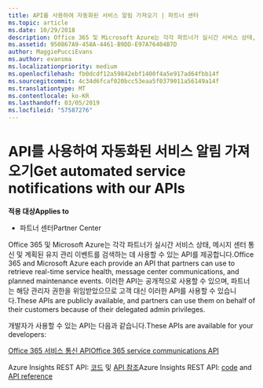 ```yaml
---
title: API를 사용하여 자동화된 서비스 알림 가져오기 | 파트너 센터
ms.topic: article
ms.date: 10/29/2018
description: Office 365 및 Microsoft Azure는 각각 파트너가 실시간 서비스 상태, 메시지 센터 통신 및 계획된 유지 관리 이벤트를 검색하는 데 사용할 수 있는 API를 제공합니다.
ms.assetid: 950867A9-458A-4461-B9DD-E97A76404B7D
author: MaggiePucciEvans
ms.author: evansma
ms.localizationpriority: medium
ms.openlocfilehash: fb0dcdf12a59842ebf1400f4a5e917ad64fbb14f
ms.sourcegitcommit: 4c34d6fcaf020bcc53eaa5f0379011a56149a14f
ms.translationtype: MT
ms.contentlocale: ko-KR
ms.lasthandoff: 03/05/2019
ms.locfileid: "57587276"
---
```

# <a name="get-automated-service-notifications-with-our-apis"></a><span data-ttu-id="62a95-103">API를 사용하여 자동화된 서비스 알림 가져오기</span><span class="sxs-lookup"><span data-stu-id="62a95-103">Get automated service notifications with our APIs</span></span>

<span data-ttu-id="62a95-104">**적용 대상**</span><span class="sxs-lookup"><span data-stu-id="62a95-104">**Applies to**</span></span>

-  <span data-ttu-id="62a95-105">파트너 센터</span><span class="sxs-lookup"><span data-stu-id="62a95-105">Partner Center</span></span>

<span data-ttu-id="62a95-106">Office 365 및 Microsoft Azure는 각각 파트너가 실시간 서비스 상태, 메시지 센터 통신 및 계획된 유지 관리 이벤트를 검색하는 데 사용할 수 있는 API를 제공합니다.</span><span class="sxs-lookup"><span data-stu-id="62a95-106">Office 365 and Microsoft Azure each provide an API that partners can use to retrieve real-time service health, message center communications, and planned maintenance events.</span></span> <span data-ttu-id="62a95-107">이러한 API는 공개적으로 사용할 수 있으며, 파트너는 해당 관리자 권한을 위임받았으므로 고객 대신 이러한 API를 사용할 수 있습니다.</span><span class="sxs-lookup"><span data-stu-id="62a95-107">These APIs are publicly available, and partners can use them on behalf of their customers because of their delegated admin privileges.</span></span>

<span data-ttu-id="62a95-108">개발자가 사용할 수 있는 API는 다음과 같습니다.</span><span class="sxs-lookup"><span data-stu-id="62a95-108">These APIs are available for your developers:</span></span>

[<span data-ttu-id="62a95-109">Office 365 서비스 통신 API</span><span class="sxs-lookup"><span data-stu-id="62a95-109">Office 365 service communications API</span></span>](https://go.microsoft.com/fwlink/p/?LinkId=616899)

<span data-ttu-id="62a95-110">Azure Insights REST API: [코드](https://go.microsoft.com/fwlink/p/?LinkId=617299) 및 [API 참조](https://go.microsoft.com/fwlink/p/?LinkId=617300)</span><span class="sxs-lookup"><span data-stu-id="62a95-110">Azure Insights REST API: [code](https://go.microsoft.com/fwlink/p/?LinkId=617299) and [API reference](https://go.microsoft.com/fwlink/p/?LinkId=617300)</span></span>

 

 



